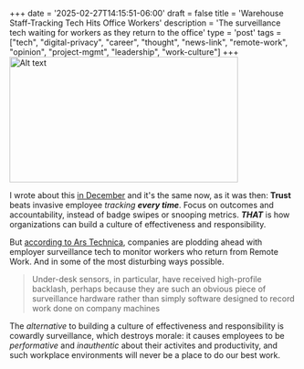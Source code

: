 +++
date = '2025-02-27T14:15:51-06:00'
draft = false
title = 'Warehouse Staff-Tracking Tech Hits Office Workers'
description = 'The surveillance tech waiting for workers as they return to the office'
type = 'post'
tags = ["tech", "digital-privacy", "career", "thought", "news-link", "remote-work", "opinion", "project-mgmt", "leadership", "work-culture"]
+++
<img src="https://julianwest.me/Blog/posts/images/employee-monitoring-legal.jpg" alt="Alt text" width="400" height="220"> 

I wrote about this [in December](https://julianwest.me/Blog/employee-surveillance/) and it's the same now, as it was then: **Trust** beats invasive employee *tracking* ***every time***. Focus on outcomes and accountability, instead of badge swipes or snooping metrics.  ***THAT*** is how organizations can build a culture of effectiveness and responsibility.  

But [according to Ars Technica](https://arstechnica.com/information-technology/2025/02/the-surveillance-tech-waiting-for-workers-as-they-return-to-the-office/), companies are plodding ahead with employer surveillance tech to monitor workers who return from Remote Work.  And in some of the most disturbing ways possible.  

> Under-desk sensors, in particular, have received high-profile backlash, perhaps because they are such an obvious piece of surveillance hardware rather than simply software designed to record work done on company machines

The *alternative* to building a culture of effectiveness and responsibility is cowardly surveillance, which destroys morale: it causes employees to be *performative* and *inauthentic* about their activites and productivity, and such workplace environments will never be a place to do our best work.